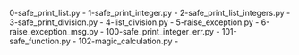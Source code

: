 0-safe_print_list.py -
1-safe_print_integer.py -
2-safe_print_list_integers.py -
3-safe_print_division.py -
4-list_division.py -
5-raise_exception.py -
6-raise_exception_msg.py -
100-safe_print_integer_err.py -
101-safe_function.py -
102-magic_calculation.py -